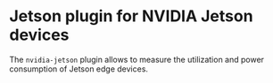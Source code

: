 # Jetson plugin for NVIDIA Jetson devices

The `nvidia-jetson` plugin allows to measure the utilization and power consumption of Jetson edge devices.
